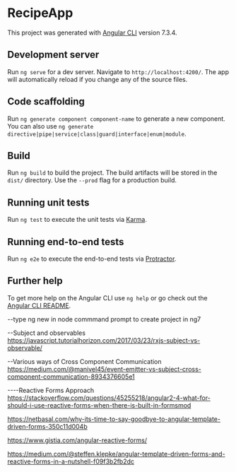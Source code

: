 # RecipeApp

This project was generated with [Angular CLI](https://github.com/angular/angular-cli) version 7.3.4.

## Development server

Run `ng serve` for a dev server. Navigate to `http://localhost:4200/`. The app will automatically reload if you change any of the source files.

## Code scaffolding

Run `ng generate component component-name` to generate a new component. You can also use `ng generate directive|pipe|service|class|guard|interface|enum|module`.

## Build

Run `ng build` to build the project. The build artifacts will be stored in the `dist/` directory. Use the `--prod` flag for a production build.

## Running unit tests

Run `ng test` to execute the unit tests via [Karma](https://karma-runner.github.io).

## Running end-to-end tests

Run `ng e2e` to execute the end-to-end tests via [Protractor](http://www.protractortest.org/).

## Further help

To get more help on the Angular CLI use `ng help` or go check out the [Angular CLI README](https://github.com/angular/angular-cli/blob/master/README.md).



--type ng new in node commmand prompt to create project in ng7


--Subject and observables
https://javascript.tutorialhorizon.com/2017/03/23/rxjs-subject-vs-observable/

--Various ways of Cross Component Communication
https://medium.com/@manivel45/event-emitter-vs-subject-cross-component-communication-8934376605e1

----Reactive Forms Approach
https://stackoverflow.com/questions/45255218/angular2-4-what-for-should-i-use-reactive-forms-when-there-is-built-in-formsmod

https://netbasal.com/why-its-time-to-say-goodbye-to-angular-template-driven-forms-350c11d004b

https://www.gistia.com/angular-reactive-forms/

https://medium.com/@steffen.klepke/angular-template-driven-forms-and-reactive-forms-in-a-nutshell-f09f3b2fb2dc


